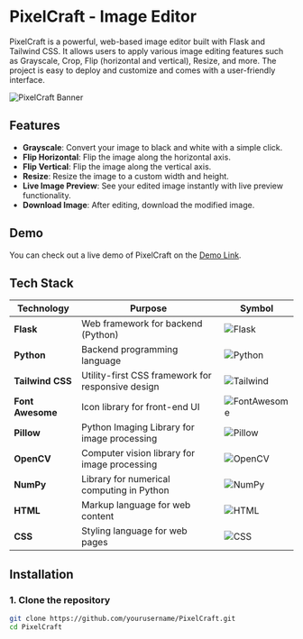 # PixelCraft - Image Editor

PixelCraft is a powerful, web-based image editor built with Flask and Tailwind CSS. It allows users to apply various image editing features such as Grayscale, Crop, Flip (horizontal and vertical), Resize, and more. The project is easy to deploy and customize and comes with a user-friendly interface.

![PixelCraft Banner](https://via.placeholder.com/1200x400?text=PixelCraft+Image+Editor)

## Features

- **Grayscale**: Convert your image to black and white with a simple click.
- **Flip Horizontal**: Flip the image along the horizontal axis.
- **Flip Vertical**: Flip the image along the vertical axis.
- **Resize**: Resize the image to a custom width and height.
- **Live Image Preview**: See your edited image instantly with live preview functionality.
- **Download Image**: After editing, download the modified image.

## Demo

You can check out a live demo of PixelCraft on the [Demo Link](#).

## Tech Stack

| **Technology**      | **Purpose**                                      | **Symbol**                         |
|---------------------|--------------------------------------------------|------------------------------------|
| **Flask**           | Web framework for backend (Python)               | ![Flask](https://img.shields.io/badge/Flask-000000?style=flat&logo=flask&logoColor=white) |
| **Python**          | Backend programming language                     | ![Python](https://img.shields.io/badge/Python-3776AB?style=flat&logo=python&logoColor=white) |
| **Tailwind CSS**    | Utility-first CSS framework for responsive design| ![Tailwind](https://img.shields.io/badge/Tailwind_CSS-06B6D4?style=flat&logo=tailwindcss&logoColor=white) |
| **Font Awesome**    | Icon library for front-end UI                    | ![FontAwesome](https://img.shields.io/badge/Font_Awesome-003D7B?style=flat&logo=font-awesome&logoColor=white) |
| **Pillow**          | Python Imaging Library for image processing      | ![Pillow](https://img.shields.io/badge/Pillow-FFB03B?style=flat&logo=pillow&logoColor=white) |
| **OpenCV**          | Computer vision library for image processing     | ![OpenCV](https://img.shields.io/badge/OpenCV-5C3EE8?style=flat&logo=opencv&logoColor=white) |
| **NumPy**           | Library for numerical computing in Python        | ![NumPy](https://img.shields.io/badge/NumPy-013243?style=flat&logo=numpy&logoColor=white) |
| **HTML**            | Markup language for web content                  | ![HTML](https://img.shields.io/badge/HTML-E34F26?style=flat&logo=html5&logoColor=white) |
| **CSS**             | Styling language for web pages                   | ![CSS](https://img.shields.io/badge/CSS-2965F1?style=flat&logo=css3&logoColor=white) |

## Installation

### 1. Clone the repository
```bash
git clone https://github.com/yourusername/PixelCraft.git
cd PixelCraft
